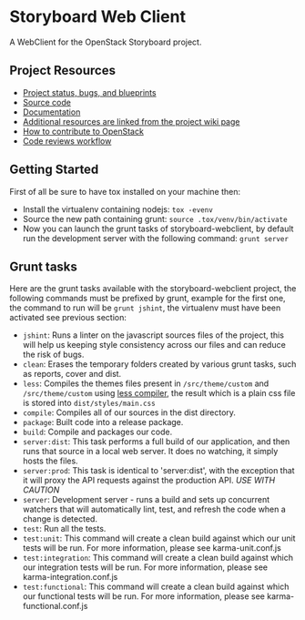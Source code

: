 Storyboard Web Client
=====================

A WebClient for the OpenStack Storyboard project.


Project Resources
-----------------

  - [Project status, bugs, and blueprints](http://storyboard.openstack.org)
  - [Source code](https://git.openstack.org/cgit/openstack-infra/storyboard-webclient)
  - [Documentation](http://ci.openstack.org/storyboard)
  - [Additional resources are linked from the project wiki page](https://wiki.openstack.org/wiki/StoryBoard)
  - [How to contribute to OpenStack](https://wiki.openstack.org/wiki/HowToContribute)
  - [Code reviews workflow](https://wiki.openstack.org/wiki/GerritWorkflow)

Getting Started
---------------

First of all be sure to have tox installed on your machine then:

  - Install the virtualenv containing nodejs: `tox -evenv`
  - Source the new path containing grunt:
`source .tox/venv/bin/activate`
  - Now you can launch the grunt tasks of storyboard-webclient, by default run
the development server with the following command: `grunt server`


Grunt tasks
-----------

Here are the grunt tasks available with the storyboard-webclient project, the
following commands must be prefixed by grunt, example for the first one, the
command to run will be `grunt jshint`, the virtualenv must have been
activated see previous section:

  - `jshint`: Runs a linter on the javascript sources files of the project,
this will help us keeping style consistency across our files and can reduce the
risk of bugs.
  - `clean`: Erases the temporary folders created by various grunt tasks, such
as reports, cover and dist.
  - `less`: Compiles the themes files present in `/src/theme/custom` and
`/src/theme/custom` using [less compiler](http://lesscss.org/), the result
which is a plain css file is stored into `dist/styles/main.css`
  - `compile`: Compiles all of our sources in the dist directory.
  - `package`: Built code into a release package.
  - `build`: Compile and packages our code.
  - `server:dist`:  This task performs a full build of our application,
and then runs that source in a local web server. It does no watching,
it simply hosts the files.
  - `server:prod`: This task is identical to 'server:dist',
with the exception that it will proxy the API requests against the production
API. *USE WITH CAUTION*
  - `server`: Development server - runs a build and sets up concurrent watchers
that will automatically lint, test, and refresh the code when a change is
detected.
  - `test`: Run all the tests.
  - `test:unit`: This command will create a clean build against which
our unit tests will be run. For more information, please see karma-unit.conf.js
  - `test:integration`: This command will create a clean build against which
our integration tests will be run. For more information, please see
karma-integration.conf.js
  - `test:functional`: This command will create a clean build against which our
functional tests will be run. For more information, please see
karma-functional.conf.js